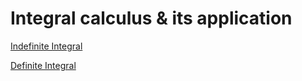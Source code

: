 # Integral calculus & its application

[Indefinite Integral](Integral%20calculus%20&%20its%20application%20be19c9badec24938b6cf6ddccbd4c8d6/Indefinite%20Integral%203be027b0c0364854a51f947e5af33d28.md)

[Definite Integral](Integral%20calculus%20&%20its%20application%20be19c9badec24938b6cf6ddccbd4c8d6/Definite%20Integral%200de5a805c2ca4dd285c814b722c20e54.md)